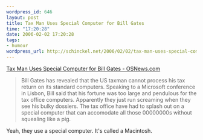 ```yaml
--- 
wordpress_id: 646
layout: post
title: Tax Man Uses Special Computer for Bill Gates
time: "17:20:28"
date: 2006-02-02 17:20:28
tags: 
- humour
wordpress_url: http://schinckel.net/2006/02/02/tax-man-uses-special-computer-for-bill-gates/
---
```

[Tax Man Uses Special Computer for Bill Gates - OSNews.com][1]

> Bill Gates has revealed that the US taxman cannot process his tax return on its standard computers. Speaking to a Microsoft conference in Lisbon, Bill said that his fortune was too large and pendulous for the tax office computers. Apparently they just run screaming when they see his bulky dossiers. The tax office have had to splash out on a special computer that can accomodate all those 00000000s without squealing like a pig.

Yeah, they use a special computer. It's called a Macintosh. 

   [1]: http://www.osnews.com/story.php?news_id=13523

